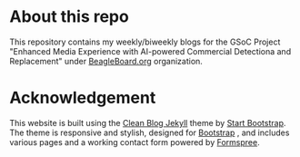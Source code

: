 # About this repo

This repository contains my weekly/biweekly blogs for the GSoC Project "Enhanced Media Experience with AI-powered Commercial Detectiona and Replacement" under [BeagleBoard.org](https://www.beagleboard.org/) organization.

# Acknowledgement

This website is built using the [Clean Blog Jekyll](https://startbootstrap.com/themes/clean-blog-jekyll/) theme by [Start Bootstrap](https://startbootstrap.com/). The theme is responsive and stylish, designed for
[Bootstrap](https://getbootstrap.com/)
, and includes various pages and a working contact form powered by [Formspree](https://formspree.io/).
